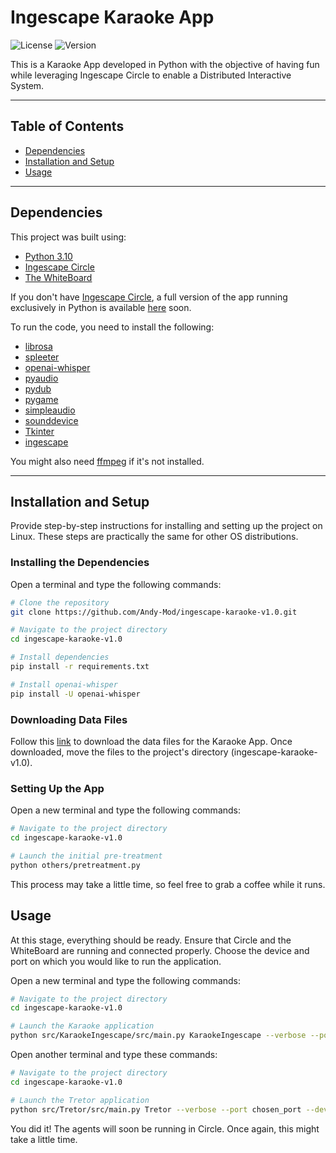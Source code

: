 # Ingescape Karaoke App

![License](https://img.shields.io/badge/license-MIT-blue.svg)
![Version](https://img.shields.io/badge/version-1.0.0-green.svg)

This is a Karaoke App developed in Python with the objective of having fun while leveraging Ingescape Circle to enable a Distributed Interactive System.

---

## Table of Contents
- [Dependencies](#dependencies)
- [Installation and Setup](#installation-and-setup)
- [Usage](#usage)

---

## Dependencies

This project was built using:
- [Python 3.10](https://www.python.org/downloads/release/python-3100/)
- [Ingescape Circle](https://ingescape.com/fr/circle/)
- [The WhiteBoard](https://ingescape.com/)

If you don't have [Ingescape Circle](https://ingescape.com/fr/circle/), a full version of the app running exclusively in Python is available [here](#) soon.

To run the code, you need to install the following:

- [librosa](https://pypi.org/project/librosa/0.4.1/)
- [spleeter](https://pypi.org/project/spleeter/)
- [openai-whisper](https://github.com/openai/whisper)
- [pyaudio](https://pypi.org/project/PyAudio/)
- [pydub](https://pypi.org/project/pydub/)
- [pygame](https://pypi.org/project/pygame/)
- [simpleaudio](https://pypi.org/project/simpleaudio/)
- [sounddevice](https://pypi.org/project/sounddevice/)
- [Tkinter](https://docs.python.org/3/library/tkinter.html)
- [ingescape](https://pypi.org/project/ingescape/)

You might also need [ffmpeg](https://www.ffmpeg.org/download.html) if it's not installed.

---

## Installation and Setup

Provide step-by-step instructions for installing and setting up the project on Linux. These steps are practically the same for other OS distributions.

### Installing the Dependencies

Open a terminal and type the following commands:

```bash
# Clone the repository
git clone https://github.com/Andy-Mod/ingescape-karaoke-v1.0.git

# Navigate to the project directory
cd ingescape-karaoke-v1.0

# Install dependencies
pip install -r requirements.txt

# Install openai-whisper
pip install -U openai-whisper
```

### Downloading Data Files
Follow this [link](https://drive.google.com/file/d/1hvTD_66ktQRncpripQCPw5p4is-r3tAe/view?usp=sharing) to download the data files for the Karaoke App.
Once downloaded, move the files to the project's directory (ingescape-karaoke-v1.0).

### Setting Up the App
Open a new terminal and type the following commands:
```bash
# Navigate to the project directory
cd ingescape-karaoke-v1.0

# Launch the initial pre-treatment
python others/pretreatment.py
```
This process may take a little time, so feel free to grab a coffee while it runs.

## Usage

At this stage, everything should be ready. Ensure that Circle and the WhiteBoard are running and connected properly.
Choose the device and port on which you would like to run the application.

Open a new terminal and type the following commands:
```bash
# Navigate to the project directory
cd ingescape-karaoke-v1.0 

# Launch the Karaoke application
python src/KaraokeIngescape/src/main.py KaraokeIngescape --verbose --port chosen_port --device chosen_device
```
Open another terminal and type these commands:
```bash
# Navigate to the project directory
cd ingescape-karaoke-v1.0 

# Launch the Tretor application
python src/Tretor/src/main.py Tretor --verbose --port chosen_port --device chosen_device
```

You did it! The agents will soon be running in Circle. Once again, this might take a little time.

